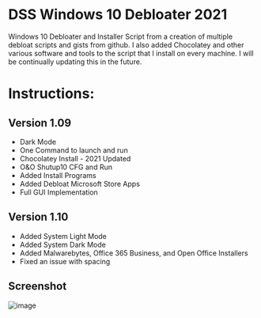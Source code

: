 # DSS Windows 10 Debloater 2021
Windows 10 Debloater and Installer Script from a creation of multiple debloat scripts and gists from github. I also added Chocolatey and other various software and tools to the script that I install on every machine. I will be continually updating this in the future. 

# Instructions:

## Version 1.09

- Dark Mode
- One Command to launch and run
- Chocolatey Install - 2021 Updated
- O&O Shutup10 CFG and Run
- Added Install Programs
- Added Debloat Microsoft Store Apps
- Full GUI Implementation

## Version 1.10

- Added System Light Mode
- Added System Dark Mode
- Added Malwarebytes, Office 365 Business, and Open Office Installers
- Fixed an issue with spacing

## Screenshot
![image](https://github.com/Immain/Windows10Debloater-2021-Updated/blob/main/Images/V110.PNG)


